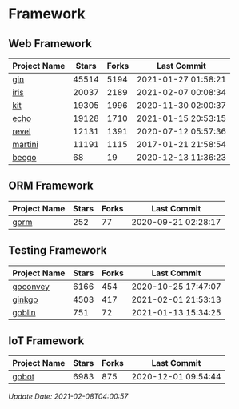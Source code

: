 # Framework

## Web Framework
| Project Name | Stars | Forks | Last Commit |
| ------------ | ----- | ----- | ----------- |
| [gin](https://github.com/gin-gonic/gin) | 45514 | 5194 | 2021-01-27 01:58:21 |
| [iris](https://github.com/kataras/iris) | 20037 | 2189 | 2021-02-07 00:08:34 |
| [kit](https://github.com/go-kit/kit) | 19305 | 1996 | 2020-11-30 02:00:37 |
| [echo](https://github.com/labstack/echo) | 19128 | 1710 | 2021-01-15 20:53:15 |
| [revel](https://github.com/revel/revel) | 12131 | 1391 | 2020-07-12 05:57:36 |
| [martini](https://github.com/go-martini/martini) | 11191 | 1115 | 2017-01-21 21:58:54 |
| [beego](https://github.com/astaxie/beego) | 68 | 19 | 2020-12-13 11:36:23 |

## ORM Framework
| Project Name | Stars | Forks | Last Commit |
| ------------ | ----- | ----- | ----------- |
| [gorm](https://github.com/jinzhu/gorm) | 252 | 77 | 2020-09-21 02:28:17 |

## Testing Framework
| Project Name | Stars | Forks | Last Commit |
| ------------ | ----- | ----- | ----------- |
| [goconvey](https://github.com/smartystreets/goconvey) | 6166 | 454 | 2020-10-25 17:47:07 |
| [ginkgo](https://github.com/onsi/ginkgo) | 4503 | 417 | 2021-02-01 21:53:13 |
| [goblin](https://github.com/franela/goblin) | 751 | 72 | 2021-01-13 15:34:25 |

## IoT Framework
| Project Name | Stars | Forks | Last Commit |
| ------------ | ----- | ----- | ----------- |
| [gobot](https://github.com/hybridgroup/gobot) | 6983 | 875 | 2020-12-01 09:54:44 |

*Update Date: 2021-02-08T04:00:57*